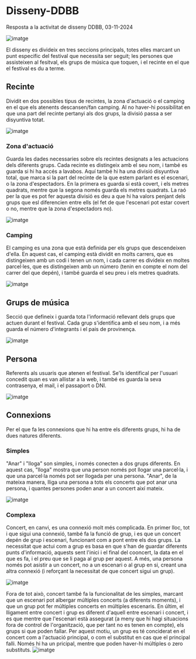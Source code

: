 # Disseny-DDBB
Resposta a la activitat de disseny DDBB, 03-11-2024

![imatge](https://github.com/user-attachments/assets/007f211c-851a-4c1a-bb3c-c581955bcba4)

El disseny es divideix en tres seccions principals, totes elles marcant un punt especific del festival que necessita ser seguit; les persones que assisteixen al fesitval, els grups de música que toquen, i el recinte en el que el festival es du a terme. 

## Recinte
Dividit en dos possibles tipus de recintes, la zona d'actuació o el camping en el que els atenents descansen/fan camping. Al no haver-hi possibilitat en que una part del recinte pertanyi als dos grups, la divisió passa a ser disyuntiva totat.

![imatge](https://github.com/user-attachments/assets/905585e5-5951-42c5-b9c8-b1a8637c963e)

### Zona d'actuació
Guarda les dades necessaries sobre els recintes designats a les actuacions dels diferents grups. Cada recinte es distingeix amb el seu nom, i també es guarda si hi ha accés a lavabos. 
Aquí també hi ha una divisió disyuntiva total, que marca si la part del recinte de la que estem parlant es el escenari, o la zona d'espectadors. En la primera es guarda si està covert, i els metres quadrats, mentre que la segona només guarda els metres quadrats. La raó per la que es pot fer aquesta divisió es deu a que hi ha valors penjant dels grups que esl diferencien entre ells (el fet de que l'escenari pot estar covert o no, mentre que la zona d'espectadors no).

![imatge](https://github.com/user-attachments/assets/83d9c9f7-d838-49ff-9d7a-0533c5a6e681)

### Camping
El camping es una zona que està definida per els grups que descendeixen d'ella. En aquest cas, el camping està dividit en molts carrers, que es distingeixen amb un codi i tenen un nom, i cada carrer es divideix en moltes parcel·les, que es distingeixen amb un número (tenin en compte el nom del carrer del que depén), i també guarda el seu preu i els metres quadrats. 

![imatge](https://github.com/user-attachments/assets/f86ccda4-719a-42d0-b257-4394aead25c1)

## Grups de música
Secció que defineix i guarda tota l'informació rellevant dels grups que actuen durant el festival. Cada grup s'identifica amb el seu nom, i a més guarda el número d'integrants i el pais de provinença. 

![imatge](https://github.com/user-attachments/assets/4140fc51-899a-497d-babb-45e56fddfb09)

## Persona
Referents als usuaris que atenen el festival. Se'ls identifical per l'usuari concedit quan es van allistar a la web, i també es guarda la seva contrasenya, el mail, i el passaport o DNI. 

![imatge](https://github.com/user-attachments/assets/93acc9cb-3bde-416e-8f88-426262f44e6b)

## Connexions
Per el que fa les connexions que hi ha entre els diferents grups, hi ha de dues natures diferents. 

### Simples
"Anar" i "lloga" son simples, i només conecten a dos grups diferents. En aquest cas, "lloga" mostra que una person només pot llogar una parcel·la, i que una parcel·la només pot ser llogada per una persona. "Anar", de la mateixa manera, lliga una persona a tots els concerts que pot anar una persona, i quantes persones poden anar a un concert així mateix.

![imatge](https://github.com/user-attachments/assets/c80979d3-8900-4a34-bb34-3f80adc13f9c)

### Complexa
Concert, en canvi, es una connexió molt més complicada. En primer lloc, tot i que sigui una connexió, també fa la funció de grup, i es que un concert depén de grup i escenari, funcionant com a pont entre els dos grups. La necessitat que actui com a grup es basa en que s'han de guardar diferents punts d'informació, aquests sent l'inici i el final del cooncert, la data en el que es fa, i el preu que se li paga al grup per aquest. A més, una persona només pot asistir a un concert, no a un escenari o al grup en si, creant una altra connexió (i reforçant la necessitat de que concert sigui un grup).

![imatge](https://github.com/user-attachments/assets/5727142e-7866-4751-97fe-54619e1dc27c)

Fora de tot això, concert també fa la funcionalitat de les simples, marcant que un escenari pot albergar múltiples concerts (a diferents moments), i que un grup pot fer múltiples concerts en múltiples escenaris. 
En últim, el lligament entre concert i grup es diferent d'aquell entre escenari i concert, i es que mentre que l'escenari està assegurat (a meny que hi hagi situacions fora de control de l'organització, que per tant no es tenen en compte), els grups si que poden fallar. Per aquest motiu, un grup es té conciderat en el concert com a l'actuació principal, o com el substitut en cas que el principal falli. Només hi ha un pricipal, mentre que poden haver-hi múltiples o zero substituts. 
![imatge](https://github.com/user-attachments/assets/060cba85-5c6c-41c3-9973-83da9642aaa9)
